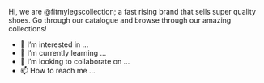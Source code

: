  Hi, we are @fitmylegscollection; a fast rising brand that sells super quality shoes. Go through our catalogue and browse through our amazing collections!
- 👀 I’m interested in ...
- 🌱 I’m currently learning ...
- 💞️ I’m looking to collaborate on ...
- 📫 How to reach me ...

<!---
fitmylegscollection/fitmylegscollection is a ✨ special ✨ repository because its `README.md` (this file) appears on your GitHub profile.
You can click the Preview link to take a look at your changes.
--->
